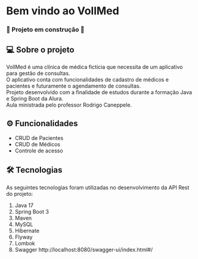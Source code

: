 # Bem vindo ao VollMed 

### :construction: Projeto em construção :construction:
 
## :computer: Sobre o projeto
VollMed é uma clínica de médica ficticia que necessita de um aplicativo para gestão de consultas. <br>
O aplicativo conta com funcionalidades de cadastro de médicos e pacientes e futuramente o agendamento de consultas. <br>
Projeto desenvolvido com a finalidade de estudos durante a formação Java e Spring Boot da Alura. <br>
Aula ministrada pelo professor Rodrigo Caneppele. <br>

## :gear: Funcionalidades
- CRUD de Pacientes
- CRUD de Médicos
- Controle de acesso

## :hammer_and_wrench: Tecnologias
As seguintes tecnologias foram utilizadas no desenvolvimento da API Rest do projeto:

1. Java 17
2. Spring Boot 3
3. Maven
4. MySQL
5. Hibernate
6. Flyway
7. Lombok
8. Swagger <link> http://localhost:8080/swagger-ui/index.html#/ </link>




